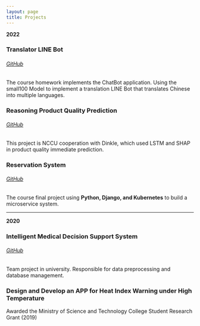 ```yaml
---
layout: page
title: Projects
---
```


**2022**
### Translator LINE Bot 
###### [GitHub](https://github.com/YiChingLLin/TranslatorLineBot)

The course homework implements the ChatBot application. Using the small100 Model to implement a translation LINE Bot that translates Chinese into multiple languages.

### Reasoning Product Quality Prediction 
###### [GitHub](https://github.com/YiChingLLin/Dinkle)

This project is NCCU cooperation with Dinkle, which used LSTM and SHAP in product quality immediate prediction.

### Reservation System 
###### [GitHub](https://github.com/YiChingLLin/ReservationSystem)

The course final project using **Python, Django, and Kubernetes** to build a microservice system.

---

**2020**
### Intelligent Medical Decision Support System 
###### [GitHub](https://github.com/CCU-KLDP/IMDSS-Project)

Team project in university. Responsible for data preprocessing and database management.

### Design and Develop an APP for Heat Index Warning under High Temperature

Awarded the Ministry of Science and Technology College Student Research Grant (2019)